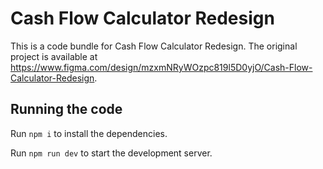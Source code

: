 
  # Cash Flow Calculator Redesign

  This is a code bundle for Cash Flow Calculator Redesign. The original project is available at https://www.figma.com/design/mzxmNRyWOzpc819l5D0yjO/Cash-Flow-Calculator-Redesign.

  ## Running the code

  Run `npm i` to install the dependencies.

  Run `npm run dev` to start the development server.
  